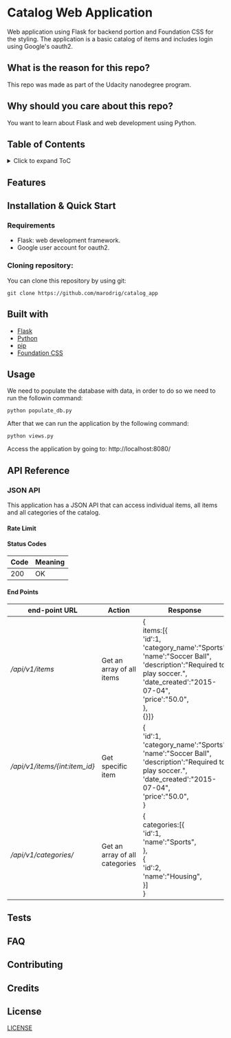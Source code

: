# Catalog Web Application

Web application using Flask for backend portion and Foundation CSS for the styling.
The application is a basic catalog of items and includes login using Google's oauth2.

## What is the reason for this repo?

This repo was made as part of the Udacity nanodegree program. 

## Why should you care about this repo?

You want to learn about Flask and web development using Python.

## Table of Contents
<details>
  <summary>
    Click to expand ToC
  </summary>
  
  1. [Features](#features)
  2. [Installation](#installation--quick-start)
  3. [Built with](#built-with)
  4. [Usage](#usage)
  5. [API reference](#api-reference)
  6. [Tests](#tests)
  7. [FAQ](#faq)
  8. [Contributing](#contributing)
  9. [Credits](#credits)
  10. [Lincense](#license)
  </details>
  
## Features

## Installation & Quick Start

### Requirements

- Flask: web development framework.
- Google user account for oauth2.

### Cloning repository:

You can clone this repository by using git:

```console
git clone https://github.com/marodrig/catalog_app
```

## Built with

- [Flask](http://flask.pocoo.org/)
- [Python](https://www.python.org/)
- [pip](https://pypi.org/project/pip/)
- [Foundation CSS](https://foundation.zurb.com/)

## Usage

We need to populate the database with data, in order to do so we need to run the followin command:

```shell
python populate_db.py
```

After that we can run the application by the following command:

```shell
python views.py
```

Access the application by going to:
http://localhost:8080/

## API Reference

### JSON API

This application has a JSON API that can access individual items, all items and all categories of the catalog.

#### Rate Limit

#### Status Codes

| Code  | Meaning  |
|-------|----------|
|  200  | OK       |

#### End Points

| end-point URL |      Action  |  Response |
|---------------|--------------|-----------|
| _/api/v1/items_ | Get an array of all items| {<br> items:[{<br>  'id':1,<br>  'category_name':"Sports',<br>  'name':"Soccer Ball",<br>  'description':"Required to play soccer.",<br>'date_created':"2015-07-04",<br>'price':"50.0",<br>},<br>{}]}|
| _/api/v1/items/{int:item_id}_ | Get specific item | {<br>'id':1,<br>'category_name':"Sports',<br>'name':"Soccer Ball",<br> 'description':"Required to play soccer.",<br>'date_created':"2015-07-04",<br>'price':"50.0",<br>} |
| _/api/v1/categories/_ | Get an array of all categories | {<br>categories:[{<br>'id':1,<br>'name':"Sports",<br>},<br>{<br>'id':2,<br>'name':"Housing",<br>}]<br>} |


## Tests

## FAQ

## Contributing

## Credits

## License

[LICENSE](LICENSE)
